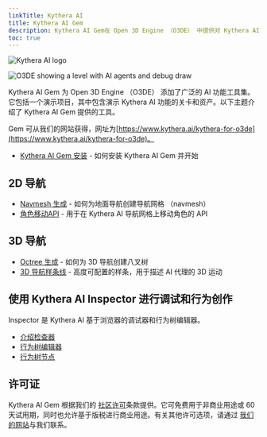 ```yaml
---
linkTitle: Kythera AI
title: Kythera AI Gem
description: Kythera AI Gem在 Open 3D Engine （O3DE） 中提供对 Kythera AI 功能的支持，并包括演示 Kythera AI 功能的演示项目、关卡和资产。
toc: true
---
```


![Kythera AI logo](/images/user-guide/gems/kythera-ai/kythera-ai-logo-white-800px.png)

![O3DE showing a level with AI agents and debug draw](/images/user-guide/gems/kythera-ai/kythera-ai-level.jpg)

Kythera AI Gem 为 Open 3D Engine （O3DE） 添加了广泛的 AI 功能工具集。它包括一个演示项目，其中包含演示 Kythera AI 功能的关卡和资产。以下主题介绍了 Kythera AI Gem 提供的工具。

Gem 可从我们的网站获得，网址为[https://www.kythera.ai/kythera-for-o3de](https://www.kythera.ai/kythera-for-o3de)。

* [Kythera AI Gem 安装](kythera-ai-gem-setup) - 如何安装 Kythera AI Gem 并开始

## 2D 导航

* [Navmesh 生成](navmesh-generation) - 如何为地面导航创建导航网格 （navmesh）
* [角色移动API](character-movement-apis) - 用于在 Kythera AI 导航网格上移动角色的 API

## 3D 导航

* [Octree 生成](octree-generation) - 如何为 3D 导航创建八叉树
* [3D 导航样条线](navigation-splines-tool) - 高度可配置的样条，用于描述 AI 代理的 3D 运动

## 使用 Kythera AI Inspector 进行调试和行为创作

Inspector 是 Kythera AI 基于浏览器的调试器和行为树编辑器。

* [介绍检查器](introduction-to-the-inspector)
* [行为树编辑器](behavior-tree-editor)
* [行为树节点](behavior-tree-nodes)

## 许可证

Kythera Al Gem 根据我们的 [社区许可](https://www.kythera.ai/o3de-eula)条款提供。它可免费用于非商业用途或 60 天试用期，同时也允许基于版税进行商业用途。有关其他许可选项，请通过 [我们的网站](https://kythera.ai)与我们联系。
